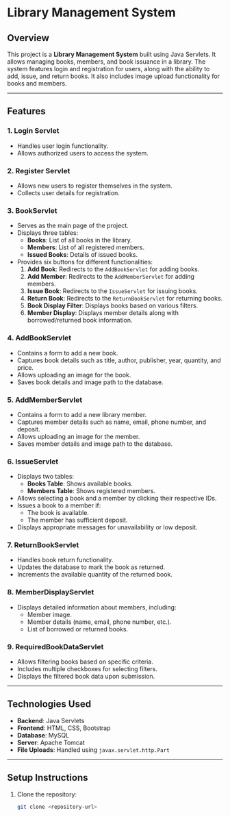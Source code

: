 # Library Management System

## Overview
This project is a **Library Management System** built using Java Servlets. It allows managing books, members, and book issuance in a library. The system features login and registration for users, along with the ability to add, issue, and return books. It also includes image upload functionality for books and members.

---

## Features
### 1. **Login Servlet**
- Handles user login functionality.
- Allows authorized users to access the system.

### 2. **Register Servlet**
- Allows new users to register themselves in the system.
- Collects user details for registration.

### 3. **BookServlet**
- Serves as the main page of the project.
- Displays three tables:
  - **Books**: List of all books in the library.
  - **Members**: List of all registered members.
  - **Issued Books**: Details of issued books.
- Provides six buttons for different functionalities:
  1. **Add Book**: Redirects to the `AddBookServlet` for adding books.
  2. **Add Member**: Redirects to the `AddMemberServlet` for adding members.
  3. **Issue Book**: Redirects to the `IssueServlet` for issuing books.
  4. **Return Book**: Redirects to the `ReturnBookServlet` for returning books.
  5. **Book Display Filter**: Displays books based on various filters.
  6. **Member Display**: Displays member details along with borrowed/returned book information.

### 4. **AddBookServlet**
- Contains a form to add a new book.
- Captures book details such as title, author, publisher, year, quantity, and price.
- Allows uploading an image for the book.
- Saves book details and image path to the database.

### 5. **AddMemberServlet**
- Contains a form to add a new library member.
- Captures member details such as name, email, phone number, and deposit.
- Allows uploading an image for the member.
- Saves member details and image path to the database.

### 6. **IssueServlet**
- Displays two tables:
  - **Books Table**: Shows available books.
  - **Members Table**: Shows registered members.
- Allows selecting a book and a member by clicking their respective IDs.
- Issues a book to a member if:
  - The book is available.
  - The member has sufficient deposit.
- Displays appropriate messages for unavailability or low deposit.

### 7. **ReturnBookServlet**
- Handles book return functionality.
- Updates the database to mark the book as returned.
- Increments the available quantity of the returned book.

### 8. **MemberDisplayServlet**
- Displays detailed information about members, including:
  - Member image.
  - Member details (name, email, phone number, etc.).
  - List of borrowed or returned books.

### 9. **RequiredBookDataServlet**
- Allows filtering books based on specific criteria.
- Includes multiple checkboxes for selecting filters.
- Displays the filtered book data upon submission.

---

## Technologies Used
- **Backend**: Java Servlets
- **Frontend**: HTML, CSS, Bootstrap
- **Database**: MySQL
- **Server**: Apache Tomcat
- **File Uploads**: Handled using `javax.servlet.http.Part`

---

## Setup Instructions
1. Clone the repository:
   ```bash
   git clone <repository-url>
